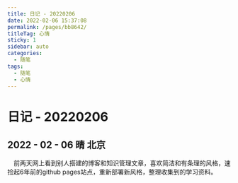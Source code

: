 ```yaml
---
title: 日记 - 20220206
date: 2022-02-06 15:37:08
permalink: /pages/bb8642/
titleTag: 心情
sticky: 1
sidebar: auto
categories:
  - 随笔
tags:
  - 随笔
  - 心情
---
```


# 日记 - 20220206

## 2022 - 02 - 06  晴  北京

&emsp;前两天网上看到别人搭建的博客和知识管理文章，喜欢简洁和有条理的风格，速捡起6年前的github pages站点，重新部署新风格，整理收集到的学习资料。
